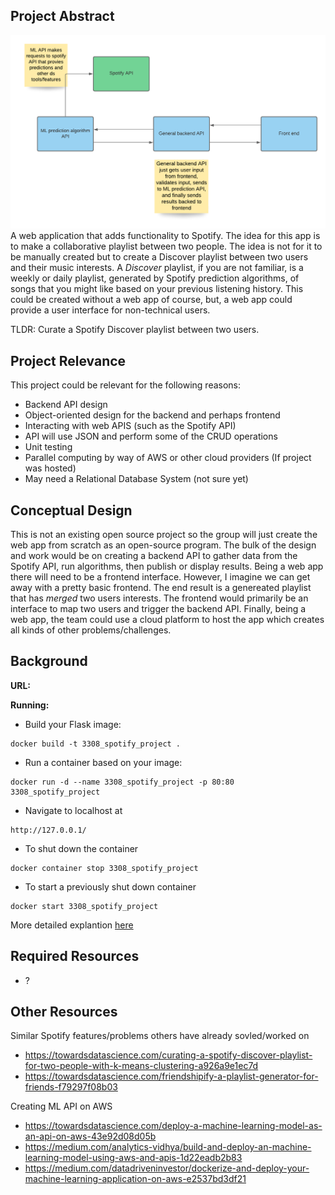 ## Project Abstract

![project_diagram](/images/project_diagram.png)A web application that adds functionality to Spotify. The idea for this app is to make a collaborative playlist between two people. The idea is not for it to be manually created but to create a Discover playlist between two users and their music interests. A *Discover* playlist, if you are not familiar, is a weekly or daily playlist, generated by Spotify prediction algorithms, of songs that you might like based on your previous listening history. This could be created without a web app of course, but, a web app could provide a user interface for non-technical users.

TLDR:  Curate a Spotify Discover playlist between two users.



## Project Relevance

This project could be relevant for the following reasons:

- Backend API design
- Object-oriented design for the backend and perhaps frontend
- Interacting with web APIS (such as the Spotify API)
- API will use JSON and perform some of the CRUD operations
- Unit testing
- Parallel computing by way of AWS or other cloud providers (If project was hosted)
- May need a Relational Database System (not sure yet)



## Conceptual Design

This is not an existing open source project so the group will just create the web app from scratch as an open-source program. The bulk of the design and work would be on creating a backend API to gather data from the Spotify API, run algorithms, then publish or display results. Being a web app there will need to be a frontend interface. However, I imagine we can get away with a pretty basic frontend. The end result is a genereated playlist that has *merged* two users interests. The frontend would primarily be an interface to map two users and trigger the backend API. Finally, being a web app, the team could use a cloud platform to host the app which creates all kinds of other problems/challenges.



## Background

**URL:** 



**Running:**

- Build your Flask image:

```
docker build -t 3308_spotify_project .
```

- Run a container based on your image:

```
docker run -d --name 3308_spotify_project -p 80:80 3308_spotify_project
```

- Navigate to localhost at

```
http://127.0.0.1/
```

- To shut down the container

```
docker container stop 3308_spotify_project
```

- To start a previously shut down container

```
docker start 3308_spotify_project
```



More detailed explantion [here](https://github.com/tiangolo/uwsgi-nginx-flask-docker)



## Required Resources

- ?



## Other Resources

Similar Spotify features/problems others have already sovled/worked on

- https://towardsdatascience.com/curating-a-spotify-discover-playlist-for-two-people-with-k-means-clustering-a926a9e1ec7d
- https://towardsdatascience.com/friendshipify-a-playlist-generator-for-friends-f79297f08b03



Creating ML API on AWS

- https://towardsdatascience.com/deploy-a-machine-learning-model-as-an-api-on-aws-43e92d08d05b
- https://medium.com/analytics-vidhya/build-and-deploy-an-machine-learning-model-using-aws-and-apis-1d22eadb2b83
- https://medium.com/datadriveninvestor/dockerize-and-deploy-your-machine-learning-application-on-aws-e2537bd3df21
